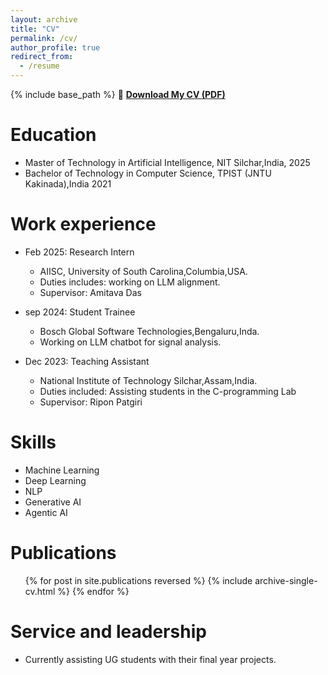 ```yaml
---
layout: archive
title: "CV"
permalink: /cv/
author_profile: true
redirect_from:
  - /resume
---
```


{% include base_path %}
📄 **[Download My CV (PDF)](/krishna_resume.pdf)**


Education
======
* Master of Technology in Artificial Intelligence, NIT Silchar,India, 2025
* Bachelor of Technology in Computer Science, TPIST (JNTU Kakinada),India 2021

Work experience
======
* Feb 2025: Research Intern
  * AIISC, University of South Carolina,Columbia,USA.
  * Duties includes: working on LLM alignment.
  * Supervisor: Amitava Das

* sep 2024: Student Trainee
  * Bosch Global Software Technologies,Bengaluru,Inda.
  * Working on LLM chatbot for signal analysis.

* Dec 2023: Teaching Assistant 
  * National Institute of Technology Silchar,Assam,India.
  * Duties included: Assisting students in the C-programming Lab
  * Supervisor: Ripon Patgiri
  
Skills
======
* Machine Learning
* Deep Learning
* NLP
* Generative AI
* Agentic AI

Publications
======
  <ul>{% for post in site.publications reversed %}
    {% include archive-single-cv.html %}
  {% endfor %}</ul>
  

  
Service and leadership
======
* Currently assisting UG students with their final year projects.
